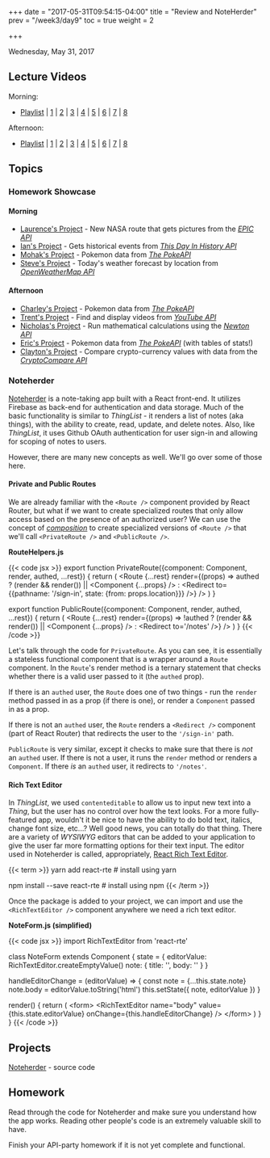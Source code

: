 +++
date = "2017-05-31T09:54:15-04:00"
title = "Review and NoteHerder"
prev = "/week3/day9"
toc = true
weight = 2

+++

<date>Wednesday, May 31, 2017</date>

## Lecture Videos

Morning:

* [Playlist](https://www.youtube.com/playlist?list=PLuT2TqJuwaY_bcdBTgaK3S8VrN_6POv5F) | [1]() | [2]() | [3]() | [4]() | [5]() | [6]() | [7]() | [8]()

Afternoon:

* [Playlist](https://www.youtube.com/watch?v=1ZYirXVMKmc&index=77&list=PLuT2TqJuwaY8syQZ9ERbc2gtX_v1m2xqG) | [1]() | [2]() | [3]() | [4]() | [5]() | [6]() | [7]() | [8]()

## Topics

### Homework Showcase

#### Morning

* [Laurence's Project](https://github.com/yodasodabob/api-party) - New NASA route that gets pictures from the [_EPIC API_](https://api.nasa.gov/api.html#EPIC)
* [Ian's Project](https://github.com/izanger/api-party) - Gets historical events from [_This Day In History API_](http://history.muffinlabs.com/#api)
* [Mohak's Project](https://github.com/MohakC/api-party) - Pokemon data from [_The PokeAPI_](https://pokeapi.co/)
* [Steve's Project](https://github.com/sbenchik/api-party) - Today's weather forecast by location from [_OpenWeatherMap API_](https://openweathermap.org/api)

#### Afternoon

* [Charley's Project](https://github.com/charleydrewwolak/api-party) - Pokemon data from [_The PokeAPI_](https://pokeapi.co/)
* [Trent's Project](https://github.com/trentspi/api-party) - Find and display videos from [_YouTube API_](https://developers.google.com/youtube/iframe_api_reference)
* [Nicholas's Project](https://github.com/nfordyc/api-party) - Run mathematical calculations using the [_Newton API_](https://github.com/aunyks/newton-api)
* [Eric's Project](https://github.com/EricChavarria/api-party) - Pokemon data from [_The PokeAPI_](https://pokeapi.co/) (with tables of stats!)
* [Clayton's Project](https://github.com/winderscm/api-party) - Compare crypto-currency values with data from the [_CryptoCompare API_](https://www.cryptocompare.com/api/)

### Noteherder

[Noteherder](https://github.com/xtbc17s1/noteherder) is a note-taking app built with a React front-end.  It utilizes Firebase as back-end for authentication and data storage.  Much of the basic functionality is similar to _ThingList_ - it renders a list of notes (aka things), with the ability to create, read, update, and delete notes.  Also, like _ThingList_, it uses Github OAuth authentication for user sign-in and allowing for scoping of notes to users.

However, there are many new concepts as well. We'll go over some of those here.

#### Private and Public Routes

We are already familiar with the `<Route />` component provided by React Router, but what if we want to create specialized routes that only allow access based on the presence of an authorized user?  We can use the concept of [_composition_](https://facebook.github.io/react/docs/composition-vs-inheritance.html) to create specialized versions of `<Route />` that we'll call `<PrivateRoute />` and `<PublicRoute />`.

**RouteHelpers.js**

{{< code jsx >}}
export function PrivateRoute({component: Component, render, authed, ...rest}) {
  return (
    &lt;Route
      {...rest}
      render={(props) => authed
        ? (render && render()) || &lt;Component {...props} /&gt;
        : &lt;Redirect to={{pathname: '/sign-in', state: {from: props.location}}} /&gt;}
    />
  )
}

export function PublicRoute({component: Component, render, authed, ...rest}) {
  return (
    &lt;Route
      {...rest}
      render={(props) => !authed
        ? (render && render()) || &lt;Component {...props} /&gt;
        : &lt;Redirect to='/notes' /&gt;}
    />
  )
}
{{< /code >}} 

Let's talk through the code for `PrivateRoute`.  As you can see, it is essentially a stateless functional component that is a wrapper around a `Route` component.  In the `Route`'s render method is a ternary statement that checks whether there is a valid user passed to it (the `authed` prop).

If there is an `authed` user, the `Route` does one of two things - run the `render` method passed in as a prop (if there is one), or render a `Component` passed in as a prop.

If there is not an `authed` user, the `Route` renders a `<Redirect />` component (part of React Router) that redirects the user to the `'/sign-in'` path.

`PublicRoute` is very similar, except it checks to make sure that there is _not_ an `authed` user.  If there is not a user, it runs the `render` method or renders a `Component`.  If there _is_ an `authed` user, it redirects to `'/notes'`.

#### Rich Text Editor

In _ThingList_, we used `contenteditable` to allow us to input new text into a _Thing_, but the user has no control over how the text looks.  For a more fully-featured app, wouldn't it be nice to have the ability to do bold text, italics, change font size, etc...?  Well good news, you can totally do that thing.  There are a variety of _WYSIWYG_ editors that can be added to your application to give the user far more formatting options for their text input.  The editor used in Noteherder is called, appropriately, [React Rich Text Editor](https://github.com/sstur/react-rte).

{{< term >}}
yarn add react-rte                # install using yarn

npm install --save react-rte      # install using npm
{{< /term >}}

Once the package is added to your project, we can import and use the `<RichTextEditor />` component anywhere we need a rich text editor.

**NoteForm.js (simplified)**

{{< code jsx >}}
import RichTextEditor from 'react-rte'

class NoteForm extends Component {
  state = {
    editorValue: RichTextEditor.createEmptyValue()
    note: {
      title: '',
      body: ''
    }
  }

  handleEditorChange = (editorValue) => {
    const note = {...this.state.note}
    note.body = editorValue.toString('html')
    this.setState({ note, editorValue })
  }

  render() {
    return (
      &lt;form&gt;
        &lt;RichTextEditor
          name="body"
          value={this.state.editorValue}
          onChange={this.handleEditorChange}
        /&gt;
      &lt;/form&gt;
    )
  }
}
{{< /code >}}

## Projects

[Noteherder](https://github.com/xtbc17s1/noteherder) - source code

## Homework

Read through the code for Noteherder and make sure you understand how the app works.  Reading other people's code is an extremely valuable skill to have.

Finish your API-party homework if it is not yet complete and functional.
